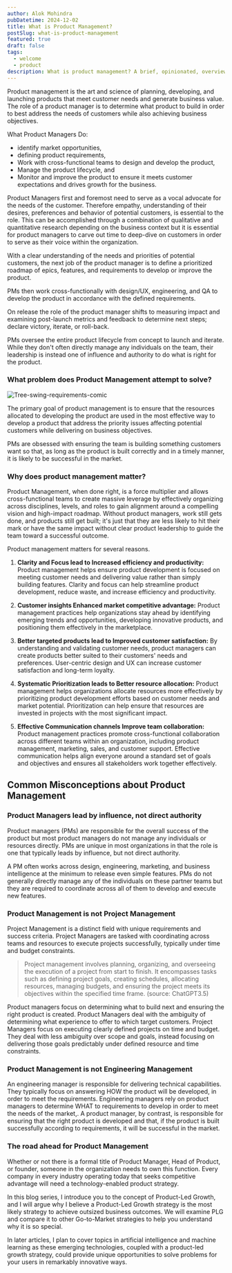 ```yaml
---
author: Alok Mohindra
pubDatetime: 2024-12-02
title: What is Product Management?
postSlug: what-is-product-management
featured: true
draft: false
tags:
  - welcome
  - product
description: What is product management? A brief, opinionated, overview of the field
---
```

Product management is the art and science of planning, developing, and launching products that meet customer needs and generate business value. The role of a product manager is to determine what product to build in order to best address the needs of customers while also achieving business objectives.

What Product Managers Do:
* identify market opportunities, 
* defining product requirements, 
* Work with cross-functional teams to design and develop the product, 
* Manage the product lifecycle, and 
* Monitor and improve the product to ensure it meets customer expectations and drives growth for the business.

Product Managers first and foremost need to serve as a vocal advocate for the needs of the customer. Therefore empathy, understanding of their desires, preferences and behavior of potential customers, is essential to the role. This can be accomplished through a combination of qualitative and quantitative research depending on the business context but it is essential for product managers to carve out time to deep-dive on customers in order to serve as their voice within the organization.

With a clear understanding of the needs and priorities of potential customers, the next job of the product manager is to define a prioritized roadmap of epics, features, and requirements to develop or improve the product. 

PMs then work cross-functionally with design/UX, engineering, and QA to develop the product in accordance with the defined requirements.

On release the role of the product manager shifts to measuring impact and examining post-launch metrics and feedback to determine next steps; declare victory, iterate, or roll-back.

PMs oversee the entire product lifecycle from concept to launch and iterate. While they don't often directly manage any individuals on the team, their leadership is instead one of influence and authority to do what is right for the product.

### What problem does Product Management attempt to solve?

![Tree-swing-requirements-comic](@assets/images/tree-swing-comic.jpg)

The primary goal of product management is to ensure that the resources allocated to developing the product are used in the most effective way to develop a product that address the priority issues affecting potential customers while delivering on business objectives.

PMs are obsessed with ensuring the team is building something customers want so that, as long as the product is built correctly and in a timely manner, it is likely to be successful in the market.
### Why does product management matter?

Product Management, when done right, is a force multiplier and allows cross-functional teams to create massive leverage by effectively organizing across disciplines, levels, and roles to gain alignment around a compelling vision and high-impact roadmap. Without product managers, work still gets done, and products still get built; it's just that they are less likely to hit their mark or have the same impact without clear product leadership to guide the team toward a successful outcome.

Product management matters for several reasons.

1. **Clarity and Focus lead to Increased efficiency and productivity:** Product management helps ensure product development is focused on meeting customer needs and delivering value rather than simply building features. Clarity and focus can help streamline product development, reduce waste, and increase efficiency and productivity.

2. **Customer insights Enhanced market competitive advantage:** Product management practices help organizations stay ahead by identifying emerging trends and opportunities, developing innovative products, and positioning them effectively in the marketplace.

4. **Better targeted products lead to Improved customer satisfaction:** By understanding and validating customer needs, product managers can create products better suited to their customers' needs and preferences. User-centric design and UX can increase customer satisfaction and long-term loyalty.

5. **Systematic Prioritization leads to Better resource allocation:** Product management helps organizations allocate resources more effectively by prioritizing product development efforts based on customer needs and market potential. Prioritization can help ensure that resources are invested in projects with the most significant impact.

6. **Effective Communication channels Improve team collaboration:** Product management practices promote cross-functional collaboration across different teams within an organization, including product management, marketing, sales, and customer support. Effective communication helps align everyone around a standard set of goals and objectives and ensures all stakeholders work together effectively.

## Common Misconceptions about Product Management
### Product Managers lead by influence, not direct authority

Product managers (PMs) are responsible for the overall success of the product but most product managers do not manage any individuals or resources directly. PMs are unique in most organizations in that the role is one that typically leads by influence, but not direct authority.

A PM often works across design, engineering, marketing, and business intelligence at the minimum to release even simple features. PMs do not generally directly manage any of the individuals on these partner teams but they are required to coordinate across all of them to develop and execute new features.
### Product Management is not Project Management

Project Management is a distinct field with unique requirements and success criteria. Project Managers are tasked with coordinating across teams and resources to execute projects successfully, typically under time and budget constraints. 

> Project management involves planning, organizing, and overseeing the execution of a project from start to finish. It encompasses tasks such as defining project goals, creating schedules, allocating resources, managing budgets, and ensuring the project meets its objectives within the specified time frame. (source: ChatGPT3.5)

Product managers focus on determining what to build next and ensuring the right product is created. Product Managers deal with the ambiguity of determining what experience to offer to which target customers. Project Managers focus on executing clearly defined projects on time and budget. They deal with less ambiguity over scope and goals, instead focusing on delivering those goals predictably under defined resource and time constraints.
### Product Management is not Engineering Management

An engineering manager is responsible for delivering technical capabilities. They typically focus on answering HOW the product will be developed, in order to meet the requirements. Engineering managers rely on product managers to determine WHAT to requirements to develop in order to meet the needs of the market,. A product manager, by contrast, is responsible for ensuring that the right product is developed and that, if the product is built successfully according to requirements, it will be successful in the market.
### The road ahead for Product Management

Whether or not there is a formal title of Product Manager, Head of Product, or founder, someone in the organization needs to own this function. Every company in every industry operating today that seeks competitive advantage will need a technology-enabled product strategy. 

In this blog series, I introduce you to the concept of Product-Led Growth, and I will argue why I believe a Product-Led Growth strategy is the most likely strategy to achieve outsized business outcomes. We will examine PLG and compare it to other Go-to-Market strategies to help you understand why it is so special.

In later articles, I plan to cover topics in artificial intelligence and machine learning as these emerging technologies, coupled with a product-led growth strategy, could provide unique opportunities to solve problems for your users in remarkably innovative ways.
